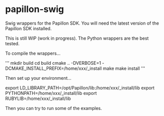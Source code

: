 # papillon-swig
Swig wrappers for the Papillon SDK.  You will need the latest version of the Papillon SDK installed.

This is still WIP (work in progress).  The Python wrappers are the best tested.

To compile the wrappers...

'''
mkdir build
cd build
cmake .. -DVERBOSE=1 -DCMAKE_INSTALL_PREFIX=/home/xxx/_install
make
make install
'''

Then set up your environment...

export LD_LIBRARY_PATH=/opt/Papillon/lib:/home/xxx/_install/lib
export PYTHONPATH=/home/xxx/_install/lib
export RUBYLIB=/home/xxx/_install/lib

Then you can try to run some of the examples.
